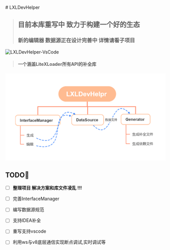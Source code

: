 ﻿﻿# LXLDevHelper

> ## 目前本库重写中 致力于构建一个好的生态
>
> ### 新的编辑器 数据源正在设计完善中 详情请看子项目

![LXLDevHelper-VsCode](https://socialify.git.ci/LiteLDev-LXL/LXLDevHelper/image?font=Inter&forks=1&logo=https%3A%2F%2Fftp.bmp.ovh%2Fimgs%2F2021%2F07%2F330e4ee02ded7b58.png&pattern=Signal&pulls=1&stargazers=1&theme=Light)

> #### 一个涵盖LiteXLoader所有API的补全库

![](LXLDevHelpr.png)

## TODO🎉

- [ ] **整理项目 解决方案和库文件凌乱 !!!**

- [ ] 完善InterfaceManager
- [ ] 编写数据源规范
- [ ] 支持IDEA补全
- [ ] 重写支持vscode
- [ ] 利用ws与v8底层通信实现断点调试,实时调试等
